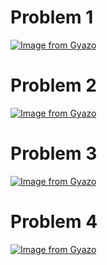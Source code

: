# Problem 1
[![Image from Gyazo](https://i.gyazo.com/d07b0877e93653a725866411b485c0fa.png)](https://gyazo.com/d07b0877e93653a725866411b485c0fa)

# Problem 2
[![Image from Gyazo](https://i.gyazo.com/9c25312d608535e301b4920fa1270849.png)](https://gyazo.com/9c25312d608535e301b4920fa1270849)

# Problem 3
[![Image from Gyazo](https://i.gyazo.com/c80497e03c388b5d61d260d082fe68f1.gif)](https://gyazo.com/c80497e03c388b5d61d260d082fe68f1)

# Problem 4
[![Image from Gyazo](https://i.gyazo.com/03d70284cefdeba748524467aa564e53.gif)](https://gyazo.com/03d70284cefdeba748524467aa564e53)
